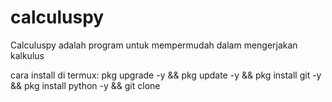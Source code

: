 # calculuspy
Calculuspy adalah program untuk mempermudah dalam mengerjakan kalkulus

cara install di termux:
pkg upgrade -y && pkg update -y && pkg install git -y && pkg install python -y && git clone 
